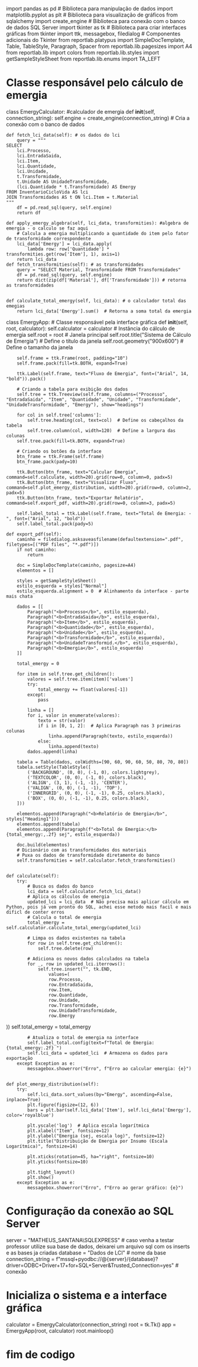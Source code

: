 import pandas as pd  # Biblioteca para manipulação de dados
import matplotlib.pyplot as plt  # Biblioteca para visualização de gráficos
from sqlalchemy import create_engine  # Biblioteca para conexão com o banco de dados SQL Server
import tkinter as tk  # Biblioteca para criar interfaces gráficas
from tkinter import ttk, messagebox, filedialog  # Componentes adicionais do Tkinter
from reportlab.platypus import SimpleDocTemplate, Table, TableStyle, Paragraph, Spacer
from reportlab.lib.pagesizes import A4
from reportlab.lib import colors
from reportlab.lib.styles import getSampleStyleSheet
from reportlab.lib.enums import TA_LEFT
# Classe responsável pelo cálculo de emergia

class EmergyCalculator: #calculador de emergia
    def __init__(self, connection_string):
        self.engine = create_engine(connection_string)  # Cria a conexão com o banco de dados
    
    def fetch_lci_data(self): # os dados do lci
        query = """
    SELECT 
        lci.Processo,
        lci.EntradaSaida,
        lci.Item,
        lci.Quantidade,
        lci.Unidade,
        t.Transformidade,
        t.Unidade AS UnidadeTransformidade,
        (lci.Quantidade * t.Transformidade) AS Emergy
    FROM InventarioCicloVida AS lci
    JOIN Transformidades AS t ON lci.Item = t.Material
    """
        df = pd.read_sql(query, self.engine)
        return df

    def apply_emergy_algebra(self, lci_data, transformities): #algebra de emergia - o calculo se faz aqui
        # Calcula a emergia multiplicando a quantidade do item pelo fator de transformidade correspondente
        lci_data['Emergy'] = lci_data.apply(
            lambda row: row['Quantidade'] * transformities.get(row['Item'], 1), axis=1)
        return lci_data
    def fetch_transformities(self): # as transformidades
        query = "SELECT Material, Transformidade FROM Transformidades"
        df = pd.read_sql(query, self.engine)
        return dict(zip(df['Material'], df['Transformidade'])) # retorna as transformidades


    def calculate_total_emergy(self, lci_data): # o calculador total das emegias
        return lci_data['Emergy'].sum()  # Retorna a soma total da emergia


class EmergyApp: # Classe responsável pela interface gráfica
    def __init__(self, root, calculator):
        self.calculator = calculator  # Instância do cálculo de emergia
        self.root = root  # Janela principal
        self.root.title("Sistema de Cálculo de Emergia")  # Define o título da janela
        self.root.geometry("900x600")  # Define o tamanho da janela

        self.frame = ttk.Frame(root, padding="10")
        self.frame.pack(fill=tk.BOTH, expand=True)

        ttk.Label(self.frame, text="Fluxo de Emergia", font=("Arial", 14, "bold")).pack()

        # Criando a tabela para exibição dos dados
        self.tree = ttk.Treeview(self.frame, columns=("Processo", "EntradaSaida", "Item", "Quantidade", "Unidade", "Transformidade", "UnidadeTransformidade", "Emergy"), show="headings")

        for col in self.tree['columns']:
            self.tree.heading(col, text=col)  # Define os cabeçalhos da tabela
            self.tree.column(col, width=120)  # Define a largura das colunas
        self.tree.pack(fill=tk.BOTH, expand=True)

        # Criando os botões da interface
        btn_frame = ttk.Frame(self.frame)
        btn_frame.pack(pady=10)
        
        ttk.Button(btn_frame, text="Calcular Emergia", command=self.calculate, width=20).grid(row=0, column=0, padx=5)
        ttk.Button(btn_frame, text="Visualizar Fluxo", command=self.plot_emergy_distribution, width=20).grid(row=0, column=2, padx=5)
        ttk.Button(btn_frame, text="Exportar Relatório", command=self.export_pdf, width=20).grid(row=0, column=3, padx=5)
        
        self.label_total = ttk.Label(self.frame, text="Total de Emergia: -", font=("Arial", 12, "bold"))
        self.label_total.pack(pady=5)
        
    def export_pdf(self):
        caminho = filedialog.asksaveasfilename(defaultextension=".pdf", filetypes=[("PDF files", "*.pdf")])
        if not caminho:
            return

        doc = SimpleDocTemplate(caminho, pagesize=A4)
        elementos = []

        styles = getSampleStyleSheet()
        estilo_esquerda = styles["Normal"]
        estilo_esquerda.alignment = 0  # Alinhamento da interface - parte mais chata

        dados = [[
            Paragraph("<b>Processo</b>", estilo_esquerda),
            Paragraph("<b>EntradaSaida</b>", estilo_esquerda),
            Paragraph("<b>Item</b>", estilo_esquerda),
            Paragraph("<b>Quantidade</b>", estilo_esquerda),
            Paragraph("<b>Unidade</b>", estilo_esquerda),
            Paragraph("<b>Transformidade</b>", estilo_esquerda),
            Paragraph("<b>UnidadeTransformid.</b>", estilo_esquerda),
            Paragraph("<b>Emergia</b>", estilo_esquerda)
        ]]

        total_emergy = 0

        for item in self.tree.get_children():
            valores = self.tree.item(item)['values']
            try:
                total_emergy += float(valores[-1])
            except:
                pass

            linha = []
            for i, valor in enumerate(valores):
                texto = str(valor)
                if i in [0, 1, 2]:  # Aplica Paragraph nas 3 primeiras colunas
                    linha.append(Paragraph(texto, estilo_esquerda))
                else:
                    linha.append(texto)
            dados.append(linha)

        tabela = Table(dados, colWidths=[90, 60, 90, 60, 50, 80, 70, 80])
        tabela.setStyle(TableStyle([
            ('BACKGROUND', (0, 0), (-1, 0), colors.lightgrey),
            ('TEXTCOLOR', (0, 0), (-1, 0), colors.black),
            ('ALIGN', (3, 1), (-1, -1), 'CENTER'),
            ('VALIGN', (0, 0), (-1, -1), 'TOP'),
            ('INNERGRID', (0, 0), (-1, -1), 0.25, colors.black),
            ('BOX', (0, 0), (-1, -1), 0.25, colors.black),
        ]))

        elementos.append(Paragraph("<b>Relatório de Emergia</b>", styles["Heading1"]))
        elementos.append(tabela)
        elementos.append(Paragraph(f"<b>Total de Emergia:</b> {total_emergy:,.2f} sej", estilo_esquerda))

        doc.build(elementos)
        # Dicionário com as transformidades dos materiais
        # Puxa os dados de transformidade diretamente do banco
        self.transformities = self.calculator.fetch_transformities()
    

    def calculate(self):
        try:
            # Busca os dados do banco
            lci_data = self.calculator.fetch_lci_data()
            # Aplica os cálculos de emergia
            updated_lci = lci_data  # Não precisa mais aplicar cálculo em Python, pois já vem pronto do SQL, achei esse metodo mais facil e mais dificl de conter erros
            # Calcula o total de emergia
            total_emergy = self.calculator.calculate_total_emergy(updated_lci)

            # Limpa os dados existentes na tabela
            for row in self.tree.get_children():
                self.tree.delete(row)

            # Adiciona os novos dados calculados na tabela
            for _, row in updated_lci.iterrows():
                self.tree.insert("", tk.END, 
                    values=(
                    row.Processo,
                    row.EntradaSaida,
                    row.Item,
                    row.Quantidade,
                    row.Unidade,
                    row.Transformidade,
                    row.UnidadeTransformidade,
                    row.Emergy
))
            self.total_emergy = total_emergy


            # Atualiza o total de emergia na interface
            self.label_total.config(text=f"Total de Emergia: {total_emergy:.2f} ")
            self.lci_data = updated_lci  # Armazena os dados para exportação
        except Exception as e:
            messagebox.showerror("Erro", f"Erro ao calcular emergia: {e}")
            

    def plot_emergy_distribution(self):
        try:
            self.lci_data.sort_values(by="Emergy", ascending=False, inplace=True)
            plt.figure(figsize=(12, 6))
            bars = plt.bar(self.lci_data['Item'], self.lci_data['Emergy'], color='royalblue')

            plt.yscale('log')  # Aplica escala logarítmica
            plt.xlabel("Item", fontsize=12)
            plt.ylabel("Emergia (sej, escala log)", fontsize=12)
            plt.title("Distribuição de Emergia por Insumo (Escala Logarítmica)", fontsize=14)

            plt.xticks(rotation=45, ha="right", fontsize=10)
            plt.yticks(fontsize=10)

            plt.tight_layout()
            plt.show()
        except Exception as e:
            messagebox.showerror("Erro", f"Erro ao gerar gráfico: {e}")
# Configuração da conexão ao SQL Server
server = "MATHEUS_SANTANA\\SQLEXPRESS" # caso venha a testar professor utilize sua base de dados, deixarei um arquivo sql com os inserts e as bases ja criadas
database = "Dados de LCI" # nome da base
connection_string = f"mssql+pyodbc://@{server}/{database}?driver=ODBC+Driver+17+for+SQL+Server&Trusted_Connection=yes" # conexão

# Inicializa o sistema e a interface gráfica
calculator = EmergyCalculator(connection_string)
root = tk.Tk()
app = EmergyApp(root, calculator)
root.mainloop()
# fim de codigo
